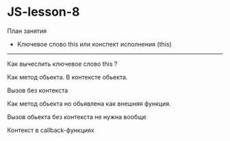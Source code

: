 # JS-lesson-8

План занятия

- Ключевое слово this или конспект исполнения (this)
_________________________________________________________________________________________________________________________________________________________________________

Как вычеслить ключевое слово this ?

Как метод обьекта. В контексте обьекта.

Вызов без контекста

Как метод обьекта но обьявлена как внешняя функция.

Вызов обьекта без контекста не нужна вообще

Контекст в callback-функциях
